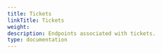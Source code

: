 ```yaml
---
title: Tickets
linkTitle: Tickets
weight: 
description: Endpoints associated with tickets.
type: documentation
---
```

